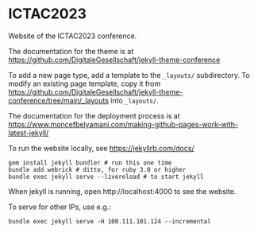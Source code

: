 # ICTAC2023

Website of the ICTAC2023 conference.

The documentation for the theme is at
https://github.com/DigitaleGesellschaft/jekyll-theme-conference

To add a new page type, add a template to the `_layouts/` subdirectory.  To
modify an existing page template, copy it from
https://github.com/DigitaleGesellschaft/jekyll-theme-conference/tree/main/_layouts
into `_layouts/`.

The documentation for the deployment process is at
https://www.moncefbelyamani.com/making-github-pages-work-with-latest-jekyll/

To run the website locally, see https://jekyllrb.com/docs/

    gem install jekyll bundler # run this one time
    bundle add webrick # ditto, for ruby 3.0 or higher
    bundle exec jekyll serve --livereload # to start jekyll
    
When jekyll is running, open http://localhost:4000 to see the website.

To serve for other IPs, use e.g.:

    bundle exec jekyll serve -H 100.111.101.124 --incremental
